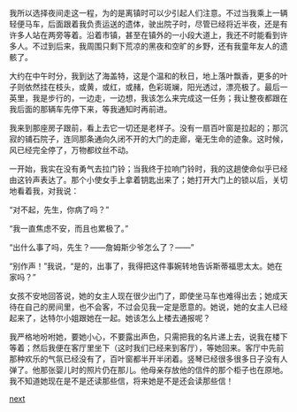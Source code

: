 
我所以选择夜间走这一程，为的是离镇时可以少引起人们注意。不过当我乘上一辆轻便马车，后面跟着我负责运送的遗体，驶出院子时，尽管已经将近半夜，还是有许多人站在两旁等着。沿着市镇，甚至在镇外的一小段大道上，我还不时能看到许多人。不过到后来，我周围只剩下荒凉的黑夜和空旷的乡野，还有我童年友人的遗骸了。

大约在中午时分，我到达了海盖特，这是个温和的秋日，地上落叶飘香，更多的叶子则依然挂在枝头，或黄，或红，或赭，色彩斑斓，阳光透过，漂亮极了。最后一英里，我是步行的，一边走，一边想，我该怎么来完成这一任务；我让整夜都跟在我后面的那辆车先停下来，等我通知时再前进。

我来到那座房子跟前，看上去它一切还是老样子。没有一扇百叶窗是拉起的；那沉寂的铺石院子，连同那条通向久闭不开的大门的走廊，毫无生命的迹象。这时候，风已经完全停了，万物都纹丝不动。

一开始，我实在没有勇气去拉门铃；当我终于拉响门铃时，我的这趟使命似乎已经由这铃声表达了。那个小使女手上拿着钥匙出来了；她打开大门上的锁以后，关切地看着我，对我说：

“对不起，先生，你病了吗？”

“我一直焦虑不安，而且也累极了。”

“出什么事了吗，先生？——詹姆斯少爷怎么了？——”

“别作声！”我说，“是的，出事了，我得把这件事婉转地告诉斯蒂福思太太。她在家吗？”

女孩不安地回答说，她的女主人现在很少出门了，即使坐马车也难得出去；她成天待在自己的房间里，也不会客，不过会见我一定是愿意的。她说，她的女主人已经起来了，达特尔小姐跟她在一起。她该怎么上楼去通报呢？

我严格地吩咐她，要她小心，不要露出声色，只需把我的名片递上去，说我在楼下等着；然后我便在客厅里坐下（这时我们已经来到客厅），等她回来。客厅中先前那种欢乐的气氛已经没有了，百叶窗都半开半闭着。竖琴已经很多很多日子没有人弹了。他那张婴儿时的照片仍在那儿。他母亲存放他的信件的那个柜子也在原地。我不知道她现在是不是还读那些信，将来她是不是还会读那些信！

[next](page706)